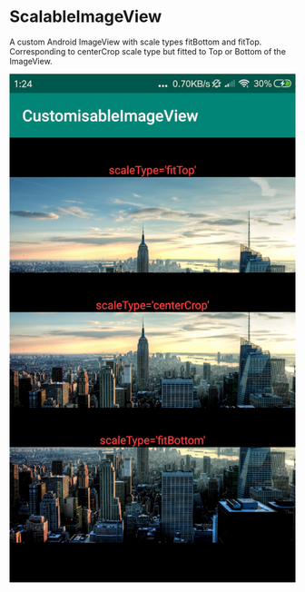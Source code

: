 # ScalableImageView
A custom Android ImageView with scale types fitBottom and fitTop.
Corresponding to centerCrop scale type but fitted to Top or Bottom of the ImageView.

![alt text](https://github.com/NicolasDuponchel/ScalableImageView/blob/master/app/src/main/res/ImageView.png)
